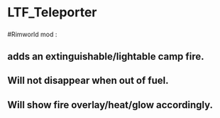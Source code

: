 # LTF_Teleporter
#####
#Rimworld mod : 
#####
## adds an extinguishable/lightable camp fire.
## Will not disappear when out of fuel. 
## Will show fire overlay/heat/glow accordingly.
